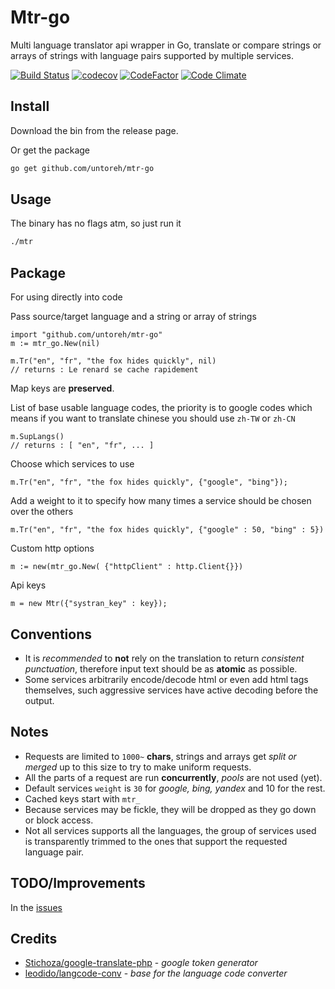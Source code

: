 # Mtr-go
Multi language translator api wrapper in Go, translate or compare strings or arrays of strings with language pairs supported by multiple services.

[![Build Status](https://travis-ci.org/untoreh/mtr-go.svg?branch=master)](https://travis-ci.org/untoreh/mtr-go)
[![codecov](https://codecov.io/gh/untoreh/mtr-go/branch/master/graph/badge.svg)](https://codecov.io/gh/untoreh/mtr-go)
[![CodeFactor](https://www.codefactor.io/repository/github/untoreh/mtr-go/badge)](https://www.codefactor.io/repository/github/untoreh/mtr-go)
[![Code Climate](https://codeclimate.com/github/untoreh/mtr-go/badges/gpa.svg)](https://codeclimate.com/github/untoreh/mtr-go)

## Install 
Download the bin from the release page.

Or get the package
```bash
go get github.com/untoreh/mtr-go
```
 
## Usage
The binary has no flags atm, so just run it
```bash
./mtr
```
## Package
For using directly into code

Pass source/target language and a string or array of strings
```golang
import "github.com/untoreh/mtr-go"
m := mtr_go.New(nil)

m.Tr("en", "fr", "the fox hides quickly", nil)
// returns : Le renard se cache rapidement

```
Map keys are __preserved__.

List of base usable language codes, the priority is to google codes which means if you want 
to translate chinese you should use `zh-TW` or `zh-CN`
```golang
m.SupLangs()
// returns : [ "en", "fr", ... ]
```

Choose which services to use

```golang
m.Tr("en", "fr", "the fox hides quickly", {"google", "bing"});
```

Add a weight to it to specify how many times a service should be chosen over the others
```golang
m.Tr("en", "fr", "the fox hides quickly", {"google" : 50, "bing" : 5})
```

Custom http options 
```golang
m := new(mtr_go.New( {"httpClient" : http.Client{}})
```

Api keys 
```golang
m = new Mtr({"systran_key" : key});
```

## Conventions
- It is _recommended_ to **not** rely on the translation to return _consistent punctuation_, 
therefore input text should be as __atomic__ as possible.
- Some services arbitrarily encode/decode html or even add html tags themselves, such 
aggressive services have active decoding before the output.

## Notes
- Requests are limited to `1000~` __chars__, strings and arrays get _split or merged_ up to this
size to try to make uniform requests. 
- All the parts of a request are run __concurrently__, _pools_ are not used (yet).
- Default services `weight` is `30` for _google, bing, yandex_ and 10 for the rest.
- Cached keys start with `mtr_`
- Because services may be fickle, they will be dropped as they go down or block access.
- Not all services supports all the languages, the group of services used is transparently trimmed to the ones that support the requested language pair.

## TODO/Improvements
In the [issues](https://github.com/untoreh/mtr-go/issues)

## Credits
- [Stichoza/google-translate-php](https://github.com/Stichoza/google-translate-php) - _google token generator_
- [leodido/langcode-conv](https://github.com/leodido/langcode-conv) - _base for the language code converter_

